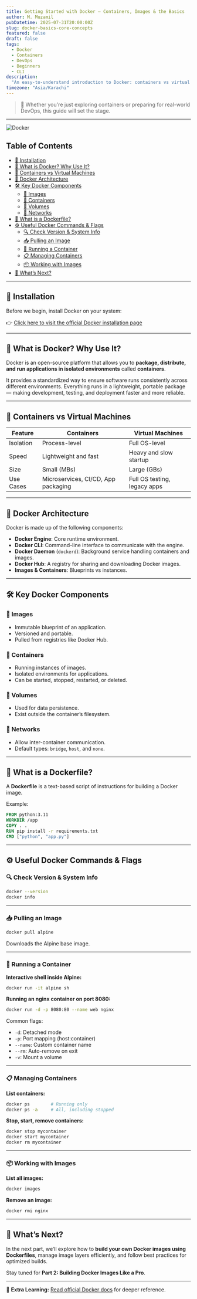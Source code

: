 ```yaml
---
title: Getting Started with Docker – Containers, Images & the Basics
author: M. Muzamil
pubDatetime: 2025-07-31T20:00:00Z
slug: docker-basics-core-concepts
featured: false
draft: false
tags:
  - Docker
  - Containers
  - DevOps
  - Beginners
  - CLI
description:
  "An easy-to-understand introduction to Docker: containers vs virtual machines, images, Dockerfiles, volumes, commands, and how it all fits together for modern DevOps workflows."
timezone: "Asia/Karachi"
---
```


> 🎯 Whether you're just exploring containers or preparing for real-world DevOps, this guide will set the stage.

---
![Docker](https://c4.wallpaperflare.com/wallpaper/414/284/24/docker-containers-brand-wallpaper-preview.jpg)


##  Table of Contents

- [🔧 Installation](#-installation)
- [🐳 What is Docker? Why Use It?](#-what-is-docker-why-use-it)
- [🧱 Containers vs Virtual Machines](#-containers-vs-virtual-machines)
- [🧠 Docker Architecture](#-docker-architecture)
- [🛠️ Key Docker Components](#️-key-docker-components)
  - [🔹 Images](#-images)
  - [🔹 Containers](#-containers)
  - [🔹 Volumes](#-volumes)
  - [🔹 Networks](#-networks)
- [🧾 What is a Dockerfile?](#-what-is-a-dockerfile)
- [⚙️ Useful Docker Commands & Flags](#️-useful-docker-commands--flags)
  - [🔍 Check Version & System Info](#-check-version--system-info)
  - [📥 Pulling an Image](#-pulling-an-image)
  - [🚀 Running a Container](#-running-a-container)
  - [📋 Managing Containers](#-managing-containers)
  - [📦 Working with Images](#-working-with-images)
- [🧭 What’s Next?](#-whats-next)

---

## 🔧 Installation

Before we begin, install Docker on your system:

👉 [Click here to visit the official Docker installation page](https://docs.docker.com/desktop/setup/install/linux/)

---

## 🐳 What is Docker? Why Use It?

Docker is an open-source platform that allows you to **package, distribute, and run applications in isolated environments** called **containers**.

It provides a standardized way to ensure software runs consistently across different environments. Everything runs in a lightweight, portable package — making development, testing, and deployment faster and more reliable.

---

## 🧱 Containers vs Virtual Machines

| Feature         | Containers                           | Virtual Machines                     |
|----------------|--------------------------------------|--------------------------------------|
| Isolation      | Process-level                         | Full OS-level                        |
| Speed          | Lightweight and fast                  | Heavy and slow startup               |
| Size           | Small (MBs)                           | Large (GBs)                          |
| Use Cases      | Microservices, CI/CD, App packaging   | Full OS testing, legacy apps         |

---

## 🧠 Docker Architecture

Docker is made up of the following components:

- **Docker Engine**: Core runtime environment.
- **Docker CLI**: Command-line interface to communicate with the engine.
- **Docker Daemon** (`dockerd`): Background service handling containers and images.
- **Docker Hub**: A registry for sharing and downloading Docker images.
- **Images & Containers**: Blueprints vs instances.

---

## 🛠️ Key Docker Components

### 🔹 Images

- Immutable blueprint of an application.
- Versioned and portable.
- Pulled from registries like Docker Hub.

### 🔹 Containers

- Running instances of images.
- Isolated environments for applications.
- Can be started, stopped, restarted, or deleted.

### 🔹 Volumes

- Used for data persistence.
- Exist outside the container’s filesystem.

### 🔹 Networks

- Allow inter-container communication.
- Default types: `bridge`, `host`, and `none`.

---

## 🧾 What is a Dockerfile?

A **Dockerfile** is a text-based script of instructions for building a Docker image.

Example:

```Dockerfile
FROM python:3.11
WORKDIR /app
COPY . .
RUN pip install -r requirements.txt
CMD ["python", "app.py"]
````

---

## ⚙️ Useful Docker Commands & Flags

### 🔍 Check Version & System Info

```bash
docker --version
docker info
```

---

### 📥 Pulling an Image

```bash
docker pull alpine
```

Downloads the Alpine base image.

---

### 🚀 Running a Container

**Interactive shell inside Alpine:**

```bash
docker run -it alpine sh
```

**Running an nginx container on port 8080:**

```bash
docker run -d -p 8080:80 --name web nginx
```

Common flags:

* `-d`: Detached mode
* `-p`: Port mapping (host\:container)
* `--name`: Custom container name
* `--rm`: Auto-remove on exit
* `-v`: Mount a volume

---

### 📋 Managing Containers

**List containers:**

```bash
docker ps        # Running only
docker ps -a     # All, including stopped
```

**Stop, start, remove containers:**

```bash
docker stop mycontainer
docker start mycontainer
docker rm mycontainer
```

---

### 📦 Working with Images

**List all images:**

```bash
docker images
```

**Remove an image:**

```bash
docker rmi nginx
```

---

## 🧭 What’s Next?

In the next part, we’ll explore how to **build your own Docker images using Dockerfiles**, manage image layers efficiently, and follow best practices for optimized builds.

Stay tuned for **Part 2: Building Docker Images Like a Pro**.

---

🧠 **Extra Learning:** [Read official Docker docs](https://docs.docker.com/) for deeper reference.


